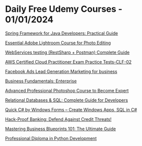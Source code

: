 # Daily Free Udemy Courses - 01/01/2024

[Spring Framework for Java Developers: Practical Guide](https://www.udemy.com/course/spring-learnit/?couponCode=A3C87CC9B28D29A5FBF8)
[Essential Adobe Lightroom Course for Photo Editing](https://www.udemy.com/course/essential-adobe-lightroom-course-for-photo-editing/?couponCode=031C9E9A9BCD5D47221A)
[WebServices testing (RestSharp + Postman) Complete Guide](https://www.udemy.com/course/webservices-testing-restsharp-postman-complete-guide/?couponCode=EF4289C479E1184F364F)
[AWS Certified Cloud Practitioner Exam Practice Tests-CLF-02](https://www.udemy.com/course/aws-certified-cloud-practitioner-practice-exam-tests/?couponCode=FREELEARN)
[Facebook Ads Lead Generation Marketing for business](https://www.udemy.com/course/facebook-leads-generation-business-marketing-ads-strategy-hack/?couponCode=311223)
[Business Fundamentals: Enterprise](https://www.udemy.com/course/entrepreneurial-business-and-economics/?couponCode=ENTERPRISEJAN)
[Advanced Professional Photoshop Course to Become Expert](https://www.udemy.com/course/advanced-professional-photoshop-course/?couponCode=22E483DBB7B2FDF0B2C4)
[Relational Databases & SQL: Complete Guide for Developers](https://www.udemy.com/course/databases-learnit/?couponCode=51FF62E9BFB6E2B0F738)
[Quick C# by Windows Forms – Create Windows Apps, SQL in C#](https://www.udemy.com/course/quick-c-by-windows-forms-create-windows-apps-sql-in-c/?couponCode=5D_FREE_DEC_33)
[Hack-Proof Banking: Defend Against Credit Threats!](https://www.udemy.com/course/how-to-avoid-credit-card-fraud/?couponCode=DE4B29CA56C8A8937A9A)
[Mastering Business Blueprints 101: The Ultimate Guide](https://www.udemy.com/course/mastering-business-blueprints-101-the-ultimate-guide/?couponCode=EFA28588C0F8ED15A986)
[Professional Diploma in Python Development](https://www.udemy.com/course/introduction-to-python-development/?couponCode=5C4C3C84E9481F0F91F7)
